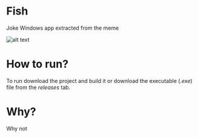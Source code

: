 # Fish
Joke Windows app extracted from the meme

![alt text](https://i.imgur.com/vaoSNCN.png)

# How to run?
To run download the project and build it or download the executable (*.exe*) file from the *releases* tab.

# Why?
Why not